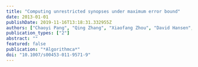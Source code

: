 ```yaml
---
title: "Computing unrestricted synopses under maximum error bound"
date: 2013-01-01
publishDate: 2019-11-16T13:18:31.332955Z
authors: ["Chaoyi Pang", "Qing Zhang", "Xiaofang Zhou", "David Hansen", "Sen Wang", "Anthony Maeder"]
publication_types: ["2"]
abstract: ""
featured: false
publication: "*Algorithmca*"
doi: "10.1007/s00453-011-9571-9"
---
```


